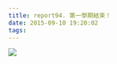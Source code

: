 ```yaml
---
title: report94. 第一學期結束！
date: 2015-09-10 19:20:02
tags:
---
```

![](https://i.loli.net/2017/12/27/5a43658861727.jpg)
